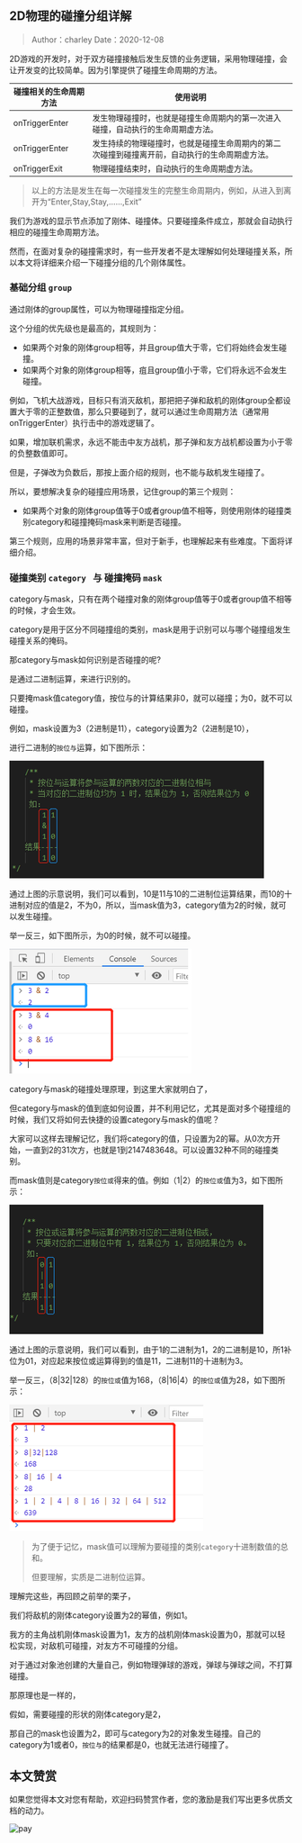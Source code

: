 ## 2D物理的碰撞分组详解

> Author：charley           Date：2020-12-08

2D游戏的开发时，对于双方碰撞接触后发生反馈的业务逻辑，采用物理碰撞，会让开发变的比较简单。因为引擎提供了碰撞生命周期的方法。

| 碰撞相关的生命周期方法 | 使用说明                                                     |
| ---------------------- | ------------------------------------------------------------ |
| onTriggerEnter         | 发生物理碰撞时，也就是碰撞生命周期内的第一次进入碰撞，自动执行的生命周期虚方法。 |
| onTriggerEnter         | 发生持续的物理碰撞时，也就是碰撞生命周期内的第二次碰撞到碰撞离开前，自动执行的生命周期虚方法。 |
| onTriggerExit          | 物理碰撞结束时，自动执行的生命周期虚方法。                   |

> 以上的方法是发生在每一次碰撞发生的完整生命周期内，例如，从进入到离开为“Enter,Stay,Stay,……,Exit”

我们为游戏的显示节点添加了刚体、碰撞体。只要碰撞条件成立，那就会自动执行相应的碰撞生命周期方法。

然而，在面对复杂的碰撞需求时，有一些开发者不是太理解如何处理碰撞关系，所以本文将详细来介绍一下碰撞分组的几个刚体属性。

### 基础分组 `group`

通过刚体的group属性，可以为物理碰撞指定分组。

这个分组的优先级也是最高的，其规则为：

- 如果两个对象的刚体group相等，并且group值大于零，它们将始终会发生碰撞。
- 如果两个对象的刚体group相等，疽且group值小于零，它们将永远不会发生碰撞。

例如，飞机大战游戏，目标只有消灭敌机，那把把子弹和敌机的刚体group全都设置大于零的正整数值，那么只要碰到了，就可以通过生命周期方法（通常用onTriggerEnter）执行击中的游戏逻辑了。

如果，增加联机需求，永远不能击中友方战机，那子弹和友方战机都设置为小于零的负整数值即可。

但是，子弹改为负数后，那按上面介绍的规则，也不能与敌机发生碰撞了。

所以，要想解决复杂的碰撞应用场景，记住group的第三个规则：

- 如果两个对象的刚体group值等于0或者group值不相等，则使用刚体的碰撞类别category和碰撞掩码mask来判断是否碰撞。

第三个规则，应用的场景非常丰富，但对于新手，也理解起来有些难度。下面将详细介绍。

### 碰撞类别  `category ` 与 碰撞掩码 `mask`

category与mask，只有在两个碰撞对象的刚体group值等于0或者group值不相等的时候，才会生效。

category是用于区分不同碰撞组的类别，mask是用于识别可以与哪个碰撞组发生碰撞关系的掩码。

那category与mask如何识别是否碰撞的呢?

是通过二进制运算，来进行识别的。

只要掩mask值category值，按位与的计算结果非0，就可以碰撞；为0，就不可以碰撞。

例如，mask设置为3（2进制是11），category设置为2（2进制是10），

进行二进制的`按位与`运算，如下图所示：

 ![img](img/1.png)  

通过上图的示意说明，我们可以看到，10是11与10的二进制位运算结果，而10的十进制对应的值是2，不为0，所以，当mask值为3，category值为2的时候，就可以发生碰撞。

举一反三，如下图所示，为0的时候，就不可以碰撞。

![img](img/2.png) 

category与mask的碰撞处理原理，到这里大家就明白了，

但category与mask的值到底如何设置，并不利用记忆，尤其是面对多个碰撞组的时候，我们又将如何去快捷的设置category与mask的值呢？

大家可以这样去理解记忆，我们将category的值，只设置为2的幂。从0次方开始，一直到2的31次方，也就是1到2147483648。可以设置32种不同的碰撞类别。

而mask值则是category`按位或`得来的值。例如（1|2）的`按位或`值为3，如下图所示：

![img](img/3.png)  

通过上图的示意说明，我们可以看到，由于1的二进制为1，2的二进制是10，所1补位为01，对应起来按位或运算得到的值是11，二进制11的十进制为3。

举一反三，（8|32|128）的`按位或`值为168，（8|16|4）的`按位或`值为28，如下图所示：

![img](img/4.png) 

> 为了便于记忆，mask值可以理解为要碰撞的类别`category`十进制数值的总和。
>
> 但要理解，实质是二进制位运算。

理解完这些，再回顾之前举的栗子，

我们将敌机的刚体category设置为2的幂值，例如1。

我方的主角战机刚体mask设置为1，友方的战机刚体mask设置为0，那就可以轻松实现，对敌机可碰撞，对友方不可碰撞的分组。

对于通过对象池创建的大量自己，例如物理弹球的游戏，弹球与弹球之间，不打算碰撞。

那原理也是一样的，

假如，需要碰撞的形状的刚体category是2，

那自己的mask也设置为2，即可与category为2的对象发生碰撞。自己的category为1或者0，`按位与`的结果都是0，也就无法进行碰撞了。









## 本文赞赏

如果您觉得本文对您有帮助，欢迎扫码赞赏作者，您的激励是我们写出更多优质文档的动力。

![pay](../../../../wechatPay.jpg)



























